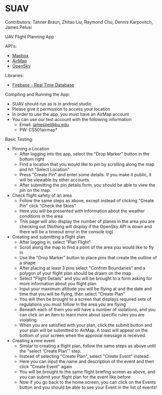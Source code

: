 # SUAV
Contributors: Tanner Braun, Zhitao Liu, Raymond Chu, Dennis Karpovitch, James Pelusi

UAV Flight Planning App

API's:
* [Mapbox](https://docs.mapbox.com/api/overview/)
* [AirMap](https://developers.airmap.com/docs)
* [OpenSky](https://opensky-network.org/apidoc/)

Libraries:
* [Firebase - Real Time Database](https://console.firebase.google.com/u/0/)


Compiling and Running the App:
  * SUAV should run as is in android studio
  * Please give it permission to access your location
  * In order to use the app, you must have an AirMap account
  * You can use our test account with the following information
      * Email: jamespel@bu.edu
      * PW: CS501airmap*
    
Basic Testing:
* Pinning a Location
    * After logging into the app, select the "Drop Marker" button in the bottom right
    * Find a location that you would like to pin by scrolling along the map and hit "Select Location"
    * Press "Create Pin" and enter some details. If you make it public, it will be viewable by other accounts.
    * After submitting the pin details form, you should be able to view the pin on the map.
* Check flight safety of an area
    * Follow the same steps as above, except instead of clicking "Create Pin" click "Check the Skies"
    * Here you will be presented with information about the weather conditions in the area
    * This page will also display the number of planes in the area you are checking out (Nothing will display if the OpenSky API is down and there will be a timeout error in the console log)
* Creating and submitting a flight plan
    * After logging in, select "Plan Flight"
    * Scroll along the map to find a point of the area you would like to fly in
    * Use the "Drop Marker" button to place pins that create the outline of a shape
    * After placing at least 3 pins select "Confrim Boundaries" and a polygon of your flight plan should be drawn on the map
    * Select "Flight Details" and you will be brought to a form asking for more information about you flight plan
    * Input your maximum altitude you will be flying at and the date and time that you will be flying, then select "Create Plan"
    * You will then be brought to a screen that displays required sets of regulations you must follow in the area you are flying
    * Beneath each of them you will have a number of violations, and you can click on an item to learn more about specific rules you are violating
    * When you are satisfied with your plan, click the submit button and your plan will be submitted to AirMap. A toast will appear on the bottom of your screen when the approval message is received.
* Creating a new event
    * Similar to creating a flight plan, follow the same steps as above until the "select 'Create Plan'" step.
    * Instead of selecting "Create Plan", select "Create Event" instead.
    * Here you can input the name and description of the event and then click "Create Event" again
    * You will be brought to the same flight briefing screen as above, and you can submit your flight plan for the event like before
    * Now if you go back to the home screen, you can click on the Events button and you should be able to see your Event in the list of events!
    